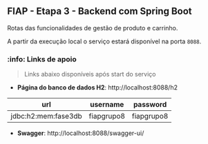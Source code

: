 ## FIAP - Etapa 3 - Backend com Spring Boot

Rotas das funcionalidades de gestão de produto e carrinho.

A partir da execução local o serviço estará disponível na porta `8088`.

### :info: Links de apoio
> Links abaixo disponíveis após start do serviço

* **Página do banco de dados H2**: http://localhost:8088/h2

url |username | password|
--- | --- | --- |
jdbc:h2:mem:fase3db |fiapgrupo8 | fiapgrupo8|

* **Swagger**: http://localhost:8088/swagger-ui/
